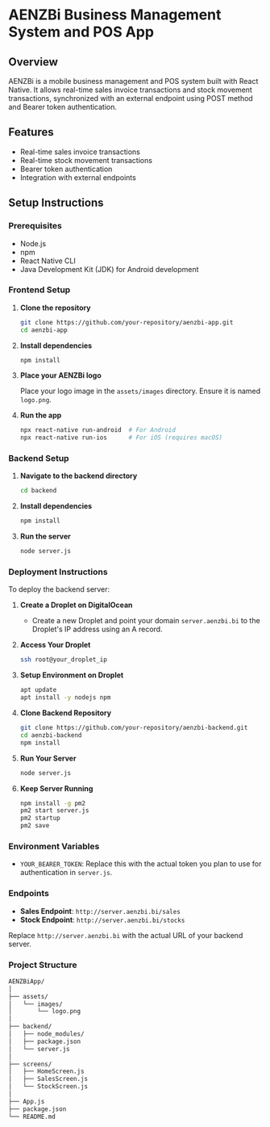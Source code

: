 # AENZBi Business Management System and POS App

## Overview

AENZBi is a mobile business management and POS system built with React Native. It allows real-time sales invoice transactions and stock movement transactions, synchronized with an external endpoint using POST method and Bearer token authentication.

## Features

- Real-time sales invoice transactions
- Real-time stock movement transactions
- Bearer token authentication
- Integration with external endpoints

## Setup Instructions

### Prerequisites

- Node.js
- npm
- React Native CLI
- Java Development Kit (JDK) for Android development

### Frontend Setup

1. **Clone the repository**

    ```bash
    git clone https://github.com/your-repository/aenzbi-app.git
    cd aenzbi-app
    ```

2. **Install dependencies**

    ```bash
    npm install
    ```

3. **Place your AENZBi logo**

    Place your logo image in the `assets/images` directory. Ensure it is named `logo.png`.

4. **Run the app**

    ```bash
    npx react-native run-android  # For Android
    npx react-native run-ios      # For iOS (requires macOS)
    ```

### Backend Setup

1. **Navigate to the backend directory**

    ```bash
    cd backend
    ```

2. **Install dependencies**

    ```bash
    npm install
    ```

3. **Run the server**

    ```bash
    node server.js
    ```

### Deployment Instructions

To deploy the backend server:

1. **Create a Droplet on DigitalOcean**

    - Create a new Droplet and point your domain `server.aenzbi.bi` to the Droplet's IP address using an A record.

2. **Access Your Droplet**

    ```bash
    ssh root@your_droplet_ip
    ```

3. **Setup Environment on Droplet**

    ```bash
    apt update
    apt install -y nodejs npm
    ```

4. **Clone Backend Repository**

    ```bash
    git clone https://github.com/your-repository/aenzbi-backend.git
    cd aenzbi-backend
    npm install
    ```

5. **Run Your Server**

    ```bash
    node server.js
    ```

6. **Keep Server Running**

    ```bash
    npm install -g pm2
    pm2 start server.js
    pm2 startup
    pm2 save
    ```

### Environment Variables

- `YOUR_BEARER_TOKEN`: Replace this with the actual token you plan to use for authentication in `server.js`.

### Endpoints

- **Sales Endpoint**: `http://server.aenzbi.bi/sales`
- **Stock Endpoint**: `http://server.aenzbi.bi/stocks`

Replace `http://server.aenzbi.bi` with the actual URL of your backend server.

### Project Structure

```bash
AENZBiApp/
│
├── assets/
│   └── images/
│       └── logo.png
│
├── backend/
│   ├── node_modules/
│   ├── package.json
│   └── server.js
│
├── screens/
│   ├── HomeScreen.js
│   ├── SalesScreen.js
│   └── StockScreen.js
│
├── App.js
├── package.json
└── README.md
